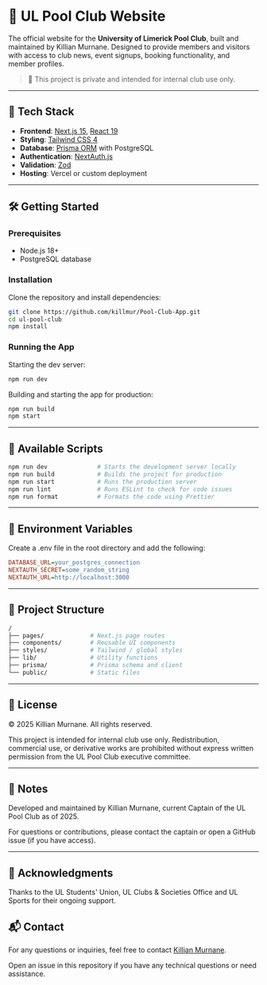 # 🎱 UL Pool Club Website

The official website for the **University of Limerick Pool Club**, built and maintained by Killian Murnane. Designed to provide members and visitors with access to club news, event signups, booking functionality, and member profiles.

> 🚫 This project is private and intended for internal club use only.

---

## 🚀 Tech Stack

- **Frontend**: [Next.js 15](https://nextjs.org/), [React 19](https://react.dev)
- **Styling**: [Tailwind CSS 4](https://tailwindcss.com/)
- **Database**: [Prisma ORM](https://www.prisma.io/) with PostgreSQL
- **Authentication**: [NextAuth.js](https://next-auth.js.org/)
- **Validation**: [Zod](https://zod.dev/)
- **Hosting**: Vercel or custom deployment

---

## 🛠 Getting Started

### Prerequisites

- Node.js 18+
- PostgreSQL database

### Installation

Clone the repository and install dependencies:

```bash
git clone https://github.com/killmur/Pool-Club-App.git
cd ul-pool-club
npm install
```

### Running the App

Starting the dev server:
```bash
npm run dev
```

Building and starting the app for production:
```bash
npm run build
npm start
```

---

## 📄 Available Scripts

```bash
npm run dev              # Starts the development server locally
npm run build            # Builds the project for production
npm run start            # Runs the production server
npm run lint             # Runs ESLint to check for code issues
npm run format           # Formats the code using Prettier
```

---

## 🔐 Environment Variables

Create a .env file in the root directory and add the following:
```ini
DATABASE_URL=your_postgres_connection
NEXTAUTH_SECRET=some_random_string
NEXTAUTH_URL=http://localhost:3000
```
---

## 📁 Project Structure

```bash
/
├── pages/             # Next.js page routes
├── components/        # Reusable UI components
├── styles/            # Tailwind / global styles
├── lib/               # Utility functions
├── prisma/            # Prisma schema and client
└── public/            # Static files
```

---

## 📜 License

© 2025 Killian Murnane. All rights reserved.

This project is intended for internal club use only. Redistribution, commercial use, or derivative works are prohibited without express written permission from the UL Pool Club executive committee.

---

## 🧠 Notes

Developed and maintained by Killian Murnane, current Captain of the UL Pool Club as of 2025.

For questions or contributions, please contact the captain or open a GitHub issue (if you have access).

---

## 🤝 Acknowledgments

Thanks to the UL Students' Union, UL Clubs & Societies Office and UL Sports for their ongoing support.

## 📬 Contact
For any questions or inquiries, feel free to contact [Killian Murnane](mailto:killmur1@gmail.com).

Open an issue in this repository if you have any technical questions or need assistance.
